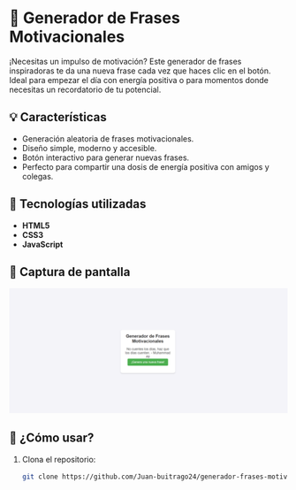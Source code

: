 # 🌟 Generador de Frases Motivacionales

¡Necesitas un impulso de motivación? Este generador de frases inspiradoras te da una nueva frase cada vez que haces clic en el botón. Ideal para empezar el día con energía positiva o para momentos donde necesitas un recordatorio de tu potencial.

## 💡 Características

- Generación aleatoria de frases motivacionales.
- Diseño simple, moderno y accesible.
- Botón interactivo para generar nuevas frases.
- Perfecto para compartir una dosis de energía positiva con amigos y colegas.

## 🎯 Tecnologías utilizadas

- **HTML5**
- **CSS3**
- **JavaScript**

## 📸 Captura de pantalla

![Generador de Frases Motivacionales](https://github.com/Juan-buitrago24/generador-frases-motivacionales/blob/main/SS3.png)

## 🚀 ¿Cómo usar?

1. Clona el repositorio:
   ```bash
   git clone https://github.com/Juan-buitrago24/generador-frases-motivacionales.git
